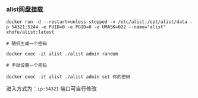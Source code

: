 ###  alist网盘挂载

```
docker run -d --restart=unless-stopped -v /etc/alist:/opt/alist/data -p 54321:5244 -e PUID=0 -e PGID=0 -e UMASK=022 --name="alist" xhofe/alist:latest
```


```
# 随机生成一个密码

docker exec -it alist ./alist admin random

# 手动设置一个密码

docker exec -it alist ./alist admin set 你的密码
```

进入方式为：`ip:54321`
端口可自行修改
